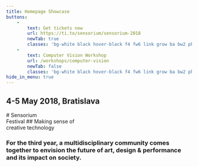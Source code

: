 ```yaml
---
title: Homepage Showcase
buttons:
    -
        text: Get tickets now
        url: https://ti.to/sensorium/sensorium-2018
        newTab: true
        classes: 'bg-white black hover-black f4 fw6 link grow ba bw2 ph3 pv2 mb2 mr2 dib'
    -
        text: Computer Vision Workshop
        url: /workshops/computer-vision
        newTab: false
        classes: 'bg-white black hover-black f4 fw6 link grow ba bw2 ph3 pv2 mb2 mr2 dib'
hide_in_menu: true
---
```


<h2 class="rotated-right">4-5 May 2018, Bratislava</h2>
# Sensorium <br class="dn-ns">Festival
## Making sense of<br>creative technology
<h3 class="description mr6-ns">For the third year, a multidisciplinary community comes together to envision the future of art, design & performance and its impact on society.</h3>
